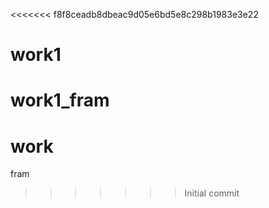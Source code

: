 <<<<<<< f8f8ceadb8dbeac9d05e6bd5e8c298b1983e3e22
# work1
work1_fram
=======
# work
fram
>>>>>>> Initial commit
